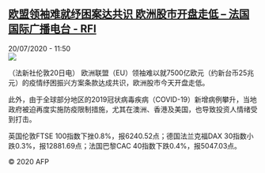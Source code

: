<!--1595242477000-->
[欧盟领袖难就纾困案达共识 欧洲股市开盘走低 – 法国国际广播电台 - RFI](http://www.rfi.fr//cn/contenu/20200720-%E6%AC%A7%E7%9B%9F%E9%A2%86%E8%A2%96%E9%9A%BE%E5%B0%B1%E7%BA%BE%E5%9B%B0%E6%A1%88%E8%BE%BE%E5%85%B1%E8%AF%86-%E6%AC%A7%E6%B4%B2%E8%82%A1%E5%B8%82%E5%BC%80%E7%9B%98%E8%B5%B0%E4%BD%8E)
------

<div>20/07/2020 - 11:50</div><img src="https://s.rfi.fr/media/display/dcbaa822-ca73-11ea-98db-005056a964fe/w:310/p:16x9/eco0004b.200720175003.jpg"><div class="t-content__body u-clearfix"><div class="m-interstitial"></div><p>（法新社伦敦20日电）    欧洲联盟（EU）领袖难以就7500亿欧元（约新台币25兆元）的疫情纾困振兴方案条款达成共识，欧洲股市今天开盘走低。</p><p>    此外，由于全球部分地区的2019冠状病毒疾病（COVID-19）新增病例攀升，当地政府被迫再度实施防疫限制措施，尤其在澳洲、香港及美国，也导致投资人情绪受到打击。</p><p>    英国伦敦FTSE 100指数下挫0.8%，报6240.52点；德国法兰克福DAX 30指数小跌0.3%，报12881.69点；法国巴黎CAC 40指数下跌0.4%，报5047.03点。</p><p class="t-copyright">© 2020 AFP</p>        </div>
